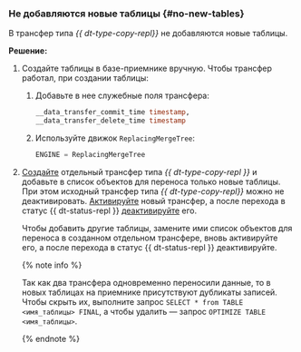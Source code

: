 ### Не добавляются новые таблицы {#no-new-tables}

​В трансфер типа _{{ dt-type-copy-repl}}_ не добавляются новые таблицы.

**Решение:**

1. Создайте таблицы в базе-приемнике вручную. Чтобы трансфер работал, при создании таблицы:

    1. Добавьте в нее служебные поля трансфера:

        ```sql
        __data_transfer_commit_time timestamp,
        __data_transfer_delete_time timestamp
        ```

    1. Используйте движок `ReplacingMergeTree`:
        
        ```sql
        ENGINE = ReplacingMergeTree
        ```

1. [Создайте](../../../../data-transfer/operations/transfer.md#create) отдельный трансфер типа _{{ dt-type-copy-repl }}_ и добавьте в список объектов для переноса только новые таблицы. При этом исходный трансфер типа _{{ dt-type-copy-repl}}_ можно не деактивировать. [Активируйте](../../../../data-transfer/operations/transfer.md#activate) новый трансфер, а после перехода в статус {{ dt-status-repl }} [деактивируйте](../../../../data-transfer/operations/transfer.md#deactivate) его.

   Чтобы добавить другие таблицы, замените ими список объектов для переноса в созданном отдельном трансфере, вновь активируйте его, а после перехода в статус {{ dt-status-repl }} деактивируйте.

   {% note info %}

   Так как два трансфера одновременно переносили данные, то в новых таблицах на приемнике присутствуют дубликаты записей. Чтобы скрыть их, выполните запрос `SELECT * from TABLE <имя_таблицы> FINAL`, а чтобы удалить — запрос `OPTIMIZE TABLE <имя_таблицы>`.

   {% endnote %}
